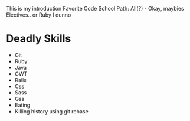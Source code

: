 This is my introduction
Favorite Code School Path: All(?) - Okay, maybies Electives.. or Ruby I dunno

# Deadly Skills
* Git
* Ruby
* Java
* GWT
* Rails
* Css
* Sass
* Gss
* Eating
* Killing history using git rebase
